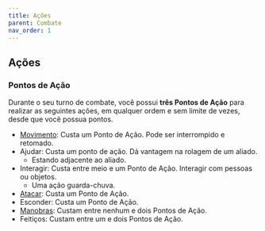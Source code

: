```yaml
---
title: Ações
parent: Combate
nav_order: 1
---
```

## Ações
### Pontos de Ação
Durante o seu turno de combate, você possui **três Pontos de Ação** para realizar as seguintes ações, em qualquer ordem e sem limite de vezes, desde que você possua pontos.

- [Movimento](https://filipesoaresbranco-lab.github.io/low-fantasyd20/docs/Combate/Ações/Movimento.html): Custa um Ponto de Ação. Pode ser interrompido e retomado.
- Ajudar: Custa um ponto de ação. Dá vantagem na rolagem de um aliado.
	- Estando adjacente ao aliado.
- Interagir: Custa entre meio e um Ponto de Ação. Interagir com pessoas ou objetos. 
	- Uma ação guarda-chuva.
- [Atacar](https://filipesoaresbranco-lab.github.io/low-fantasyd20/docs/Combate/Ações/Ataque.html): Custa um Ponto de Ação.
- Esconder: Custa um Ponto de Ação. 
- [Manobras](https://filipesoaresbranco-lab.github.io/low-fantasyd20/docs/Combate/Manobras.html): Custam entre nenhum e dois Pontos de Ação.
- Feitiços: Custam entre um e dois Pontos de Ação.


